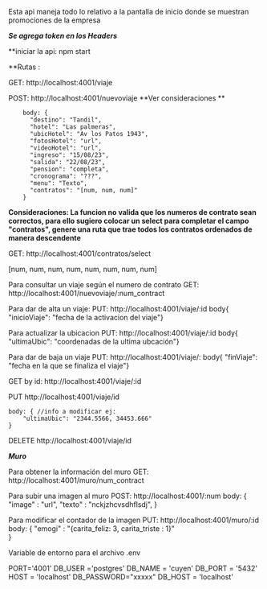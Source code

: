 Esta api maneja todo lo relativo a la pantalla de inicio donde se muestran promociones de la empresa


***Se agrega token en los Headers***


**iniciar la api: npm start


**Rutas :


GET: http://localhost:4001/viaje


POST: http://localhost:4001/nuevoviaje   **Ver consideraciones **


        body: {  
          "destino": "Tandil",
          "hotel": "Las palmeras",
          "ubicHotel": "Av los Patos 1943",          
          "fotosHotel": "url",
          "videoHotel": "url",
          "ingreso": "15/08/23",
          "salida": "22/08/23",
          "pension": "completa",
          "cronograma": "???",
          "menu": "Texto",
          "contratos": "[num, num, num]"
        }
**Consideraciones: La funcion no valida que los numeros de contrato sean correctos, para ello sugiero colocar un select para completar el campo "contratos", genere una ruta que trae todos los contratos ordenados de manera descendente**

GET: http://localhost:4001/contratos/select

[num, num, num, num, num, num, num, num]


Para consultar un viaje según el numero de contrato
GET: http://localhost:4001/nuevoviaje/:num_contract


Para dar de alta un viaje:
PUT: http://localhost:4001/viaje/:id
      body{
          "inicioViaje": "fecha de la activacion del viaje"}


Para actualizar la ubicacion
PUT: http://localhost:4001/viaje/:id
      body{
          "ultimaUbic": "coordenadas de la ultima ubcación"}


Para dar de baja un viaje
PUT: http://localhost:4001/viaje/:
      body{
          "finViaje": "fecha en la que se finaliza el viaje"}


GET by id: http://localhost:4001/viaje/:id


PUT http://localhost:4001/viaje/id

    body: { //info a modificar ej:
        "ultimaUbic": "2344.5566, 34453.666"
    }

DELETE http://localhost:4001/viaje/id

***Muro***

Para obtener la información del muro
GET: http://localhost:4001/muro/num_contract


Para subir una imagen al muro
POST: http://localhost:4001/:num
  body:
      {
        "image" : "url",
        "texto" : "nckjzhcvsdhflsdj",
      }
    

Para modificar el contador de la imagen
PUT: http://localhost:4001/muro/:id
      body: {
              "emogi" : "{carita_feliz: 3, carita_triste : 1}"  
            }



Variable de entorno para el archivo .env


PORT='4001'
DB_USER ='postgres'
DB_NAME = 'cuyen'
DB_PORT = '5432'
HOST = 'localhost'
DB_PASSWORD="xxxxx"
DB_HOST = 'localhost'
